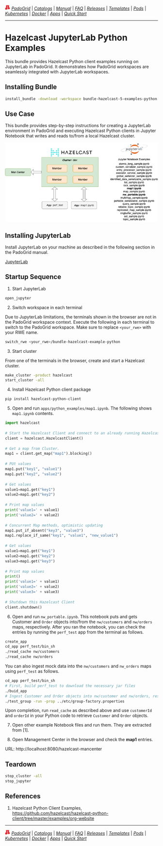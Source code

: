 ![PadoGrid](https://github.com/padogrid/padogrid/raw/develop/images/padogrid-3d-16x16.png) [*PadoGrid*](https://github.com/padogrid) | [*Catalogs*](https://github.com/padogrid/catalog-bundles/blob/master/all-catalog.md) | [*Manual*](https://github.com/padogrid/padogrid/wiki) | [*FAQ*](https://github.com/padogrid/padogrid/wiki/faq) | [*Releases*](https://github.com/padogrid/padogrid/releases) | [*Templates*](https://github.com/padogrid/padogrid/wiki/Using-Bundle-Templates) | [*Pods*](https://github.com/padogrid/padogrid/wiki/Understanding-Padogrid-Pods) | [*Kubernetes*](https://github.com/padogrid/padogrid/wiki/Kubernetes) | [*Docker*](https://github.com/padogrid/padogrid/wiki/Docker) | [*Apps*](https://github.com/padogrid/padogrid/wiki/Apps) | [*Quick Start*](https://github.com/padogrid/padogrid/wiki/Quick-Start)

---
# Hazelcast JupyterLab Python Examples

This bundle provides Hazelcast Python client examples running on JupyterLab in PadoGrid. It demonstrates how PadoGrid workspaces are seamlessly integrated with JupyterLab workspaces.

## Installing Bundle

```bash
install_bundle -download -workspace bundle-hazelcast-5-examples-python
```

## Use Case

This bundle provides step-by-step instructions for creating a JupyterLab environment in PadoGrid and executing Hazelcast Python clients in Jupyter Notebook that writes and reads to/from a local Hazelcast cluster.

![Jupyter Notebooks](images/examples-python.drawio.png)

## Installing JupyterLab

Install JupyterLab on your machine as described in the following section in the PadoGrid manual.

[JupyterLab](https://github.com/padogrid/padogrid/wiki/JupyterLab)

## Startup Sequence

1. Start JupyterLab

```bash
open_jupyter
```

2. Switch workspace in each terminal

Due to JupyterLab limitations, the terminals shown in the browser are not in the PadoGrid workspace context. Execute the following in each terminal to switch to the PadoGrid workspace. Make sure to replace `<your_rwe>` with your RWE name.

```bash
switch_rwe <your_rwe>/bundle-hazelcast-example-python
```

3. Start cluster

From one of the terminals in the browser, create and start a Hazelcast cluster.

```bash
make_cluster -product hazelcast
start_cluster -all
```

4. Install Hazelcast Python client package

```bash
pip install hazelcast-python-client
```

5. Open and run `apps/python_examples/map1.ipynb`. The following shows `map1.ipynb` contents.

```python
import hazelcast

# Start the Hazelcast Client and connect to an already running Hazelcast Cluster on 127.0.0.1
client = hazelcast.HazelcastClient()

# Get a map from Cluster.
map1 = client.get_map("map1").blocking()

# PUt values
map1.put("key1", "value1")
map1.put("key2", "value2")

# Get values
value1=map1.get("key1")
value2=map1.get("key2")

# Print map values
print('value1=' + value1)
print('value2=' + value2)

# Concurrent Map methods, optimistic updating
map1.put_if_absent("key3", "value3")
map1.replace_if_same("key1", "value1", "new_value1")

# Get values
value1=map1.get("key1")
value2=map1.get("key2")
value3=map1.get("key3")

# Print map values
print()
print('value1=' + value1)
print('value2=' + value2)
print('value3=' + value3)

# Shutdown this Hazelcast Client
client.shutdown()
```

6. Open and run `nw_portable.ipynb`. This notebook puts and gets Customer and `Order` objects into/from the `nw/customers` and `nw/orders` maps, respectively. After you ran the notebook, you can check the entries by running the `perf_test` app from the terminal as follows.

```bash
create_app
cd_app perf_test/bin_sh
./read_cache nw/customers
./read_cache nw/orders
```

You can also ingest mock data into the `nw/customers` and `nw_orders` maps using `perf_test` as follows.

```bash
cd_app perf_test/bin_sh
# First, build perf_test to download the necessary jar files
./buid_app
# Ingest Customer and Order objects into nw/customer and nw/orders, respectively
./test_group -run -prop ../etc/group-factory.properties
```

Upon completion, run `read_cache` as described above and use `customerId` and `orderId` in your Python code to retrieve `Customer` and `Order` objects.

7. Open other example Notebook files and run them. They are extracted from [1].

8. Open Management Center in the browser and check the **map1** entries.

URL: http://localhost:8080/hazelcast-mancenter

## Teardown

```bash
stop_cluster -all
stop_jupyter
```

## References

1. Hazelcast Python Client Examples, https://github.com/hazelcast/hazelcast-python-client/tree/master/examples/org-website

---

![PadoGrid](https://github.com/padogrid/padogrid/raw/develop/images/padogrid-3d-16x16.png) [*PadoGrid*](https://github.com/padogrid) | [*Catalogs*](https://github.com/padogrid/catalog-bundles/blob/master/all-catalog.md) | [*Manual*](https://github.com/padogrid/padogrid/wiki) | [*FAQ*](https://github.com/padogrid/padogrid/wiki/faq) | [*Releases*](https://github.com/padogrid/padogrid/releases) | [*Templates*](https://github.com/padogrid/padogrid/wiki/Using-Bundle-Templates) | [*Pods*](https://github.com/padogrid/padogrid/wiki/Understanding-Padogrid-Pods) | [*Kubernetes*](https://github.com/padogrid/padogrid/wiki/Kubernetes) | [*Docker*](https://github.com/padogrid/padogrid/wiki/Docker) | [*Apps*](https://github.com/padogrid/padogrid/wiki/Apps) | [*Quick Start*](https://github.com/padogrid/padogrid/wiki/Quick-Start)
